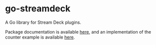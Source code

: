# go-streamdeck

A Go library for Stream Deck plugins.

Package documentation is available [here](https://godoc.org/github.com/cliffrowley/go-streamdeck), and an implementation of the counter example is available [here](https://github.com/cliffrowley/go-streamdeck-counter).
